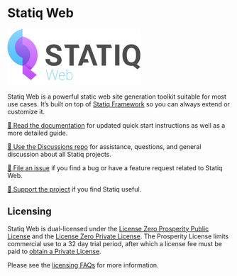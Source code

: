 # Statiq Web

![Logo](logo.png)

Statiq Web is a powerful static web site generation toolkit suitable for most use cases. It’s built on top of [Statiq Framework](https://statiq.dev/framework) so you can always extend or customize it.

[📖 Read the documentation](https://statiq.dev/web) for updated quick start instructions as well as a more detailed guide.

[💬 Use the Discussions repo](https://github.com/statiqdev/Discussions/discussions) for assistance, questions, and general discussion about all Statiq projects.

[🐞 File an issue](https://github.com/statiqdev/Statiq.Web/issues) if you find a bug or have a feature request related to Statiq Web.

[💙 Support the project](https://www.statiq.dev/support/) if you find Statiq useful.

## Licensing

Statiq Web is dual-licensed under the [License Zero Prosperity Public License](https://licensezero.com/licenses/prosperity) and the [License Zero Private License](https://licensezero.com/licenses/private). The Prosperity License limits commercial use to a 32 day trial period, after which a license fee must be paid to [obtain a Private License](https://www.statiq.dev/support/).

Please see the [licensing FAQs](LICENSE-FAQ.md) for more information.